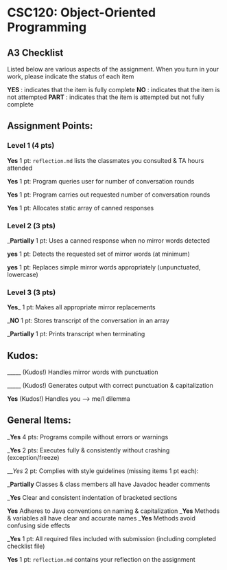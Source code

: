# CSC120: Object-Oriented Programming
## A3 Checklist

Listed below are various aspects of the assignment.  When you turn in your work, please indicate the status of each item

**YES** : indicates that the item is fully complete
**NO** : indicates that the item is not attempted
**PART** : indicates that the item is attempted but not fully complete


## Assignment Points:

### Level 1 (4 pts)

__Yes__ 1 pt: `reflection.md` lists the classmates you consulted & TA hours attended

__Yes__ 1 pt: Program queries user for number of conversation rounds

__Yes__ 1 pt: Program carries out requested number of conversation rounds

__Yes__ 1 pt: Allocates static array of canned responses

### Level 2 (3 pts)

___Partially__ 1 pt: Uses a canned response when no mirror words detected

__yes__ 1 pt: Detects the requested set of mirror words (at minimum)

__yes__ 1 pt: Replaces simple mirror words appropriately (unpunctuated, lowercase)

### Level 3 (3 pts)

__Yes___ 1 pt: Makes all appropriate mirror replacements

___NO__ 1 pt: Stores transcript of the conversation in an array

___Partially__ 1 pt: Prints transcript when terminating

## Kudos:

_____ (Kudos!) Handles mirror words with punctuation

_____ (Kudos!) Generates output with correct punctuation & capitalization

__Yes__ (Kudos!) Handles you --> me/I dilemma



## General Items:

___Yes__ 4 pts: Programs compile without errors or warnings

___Yes__ 2 pts: Executes fully & consistently without crashing (exception/freeze)

___Yes_ 2 pt: Complies with style guidelines (missing items 1 pt each):

___Partially__ Classes & class members all have Javadoc header comments

___Yes__ Clear and consistent indentation of bracketed sections

__Yes__ Adheres to Java conventions on naming & capitalization
___Yes__ Methods & variables all have clear and accurate names
___Yes__ Methods avoid confusing side effects

___Yes__ 1 pt: All required files included with submission (including completed checklist file)

__Yes__ 1 pt: `reflection.md` contains your reflection on the assignment
